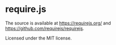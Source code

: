 # require.js

The source is available at https://requirejs.org/ and
https://github.com/requirejs/requirejs.

Licensed under the MIT license.
